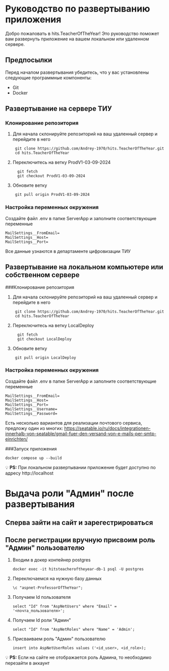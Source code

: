 # Руководство по развертыванию приложения

  Добро пожаловать в hits.TeacherOfTheYear! Это руководство поможет вам развернуть приложение на вашем локальном или удаленном сервере.
  
  ## Предпосылки
  
  Перед началом развертывания убедитесь, что у вас установлены следующие программные компоненты:
  
  - Git
  - Docker
  
  ## Развертывание на сервере ТИУ
  
  ### Клонирование репозитория
  
  1. Для начала склонируйте репозиторий на ваш удаленный сервер и перейдите в него
     ```
      git clone https://github.com/Andrey-1970/hits.TeacherOfTheYear.git
      cd hits.TeacherOfTheYear
     ```
  
  2. Переключитесь на ветку ProdV1-03-09-2024
     ```
       git fetch
       git checkout ProdV1-03-09-2024
     ```
  3. Обновите ветку
     ```
      git pull origin ProdV1-03-09-2024
     ```
  
  ### Настройка переменных окружения
  
  Создайте файл .env в папке ServerApp и заполните соответствующие переменные
  ```
  MailSettings__FromEmail=
  MailSettings__Host=
  MailSettings__Port=
  ```
  
  Все данные узнаются в департаменте цифровизации ТИУ
  
  ## Развертывание на локальном компьютере или собственном сервере
  
  ###Клонирование репозитория
  
  1. Для начала склонируйте репозиторий на ваш удаленный сервер и перейдите в него
     ```
      git clone https://github.com/Andrey-1970/hits.TeacherOfTheYear.git
      cd hits.TeacherOfTheYear
     ```
  
  2. Переключитесь на ветку LocalDeploy
     ```
       git fetch
       git checkout LocalDeploy
     ```
  3. Обновите ветку
     ```
      git pull origin LocalDeploy
     ```
  
  ### Настройка переменных окружения
  
  Создайте файл .env в папке ServerApp и заполните соответствующие переменные
  ```
  MailSettings__FromEmail=
  MailSettings__Host=
  MailSettings__Port=
  MailSettings__Username=
  MailSettings__Password=
  ```
  
  Есть несколько вариантов для реализации почтового сервиса, предложу один из многих: https://seatable.io/ru/docs/integrationen-innerhalb-von-seatable/gmail-fuer-den-versand-von-e-mails-per-smtp-einrichten/
  
  ###Запуск приложения
  ```
  docker compose up --build
  ```
  
  💡 **PS:** При локальном развертывании приложение будет доступно по адресу http://localhost

# Выдача роли "Админ" после развертывания

## Сперва зайти на сайт и зарегестрироваться

## После регистрации вручную присвоим роль "Админ" пользователю

1. Входим в докер контейнер postgres
   ```
   docker exec -it hitsteacheroftheyear-db-1 psql -U postgres
   ```
2. Переключаемся на нужную базу данных
   ```
   \c "aspnet-ProfessorOfTheYear";
   ```
3. Получаем Id пользователя
   ```
   select "Id" from "AspNetUsers" where "Email" = '<почта_пользователя>';
   ```
4. Получаем Id роли "Админ"
   ```
   select "Id" from "AspNetRoles" where "Name" = 'Admin';
   ```
5. Присваиваем роль "Админ" пользователю
   ```
   insert into AspNetUserRoles values ('<id_user>, <id_role>);
   ```
💡 **PS:** Если на сайте не отображается роль Админа, то необходимо перезайти в аккаунт
